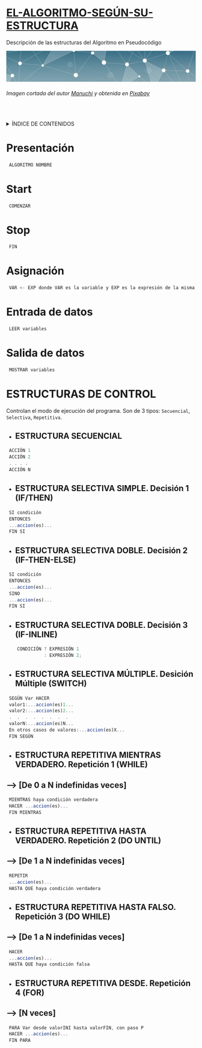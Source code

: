 # <ins>EL-ALGORITMO-SEGÚN-SU-ESTRUCTURA</ins>
Descripción de las estructuras del Algoritmo en Pseudocódigo

![imagen abstracta rectángular azul con líneas blancas que forman triángulos con vértices circulares blancos](IMG/marco-superior.jpg)

###### Imagen cortada del autor [Manuchi][1] y obtenida en [Pixabay][2]

&nbsp;

<details>
<summary>ÍNDICE DE CONTENIDOS</summary>
 
+ [Presentación](#Presentación)
+ [Start](#Start)
+ [Stop](#Stop)
+ [Asignación](#Asignación)
+ [Entrada de datos](#Entrada-de-datos)
+ [Salida de datos](#Salida-de-datos)
+ [Estructuras de Control](#Estructuras-de-control)
    + [Estructura Secuencial](#Estructura-Secuencial)
    + [Estructura Selectiva Simple. Decisión 1 (IF/THEN)](#Estructura-Selectiva-Simple-Decisión-1-IF\-THEN)
    + [Estrucrura Selectiva Doble. Decisión 2 (IF/THEN/ELSE)](#Estructura-Selectiva-Doble-Decisión-2-IF-THEN-ELSE)
    + [Estrucrura Selectiva Doble. Decisión 3 (IF-INLINE)](#ESTRUCTURA-SELECTIVA-DOBLE-Decisión-3-IF-INLINE)
    + [Estructura Selectiva Multiple. Decisión Múltiple (SWITCH)](#ESTRUCTURA-SELECTIVA-MÚLTIPLE-Desición-Múltiple-SWITCH)
    + [Estructura Repetitiva Mientras Verdadero. Repetición 1 (WHILE)](#ESTRUCTURA-REPETITIVA-MIENTRAS-VERDADERO-Repetición-1-WHILE)
    + [Estructura Repetitiva Hasta Verdadero. Repetición 2 (DO UNTIL)](#ESTRUCTURA-REPETITIVA-HASTA-VERDADERO-Repetición-2-DO-UNTIL)
    + [Estructura Repetitiva Hasta Falso. Repetición 3 (DO WHILE)](#ESTRUCTURA-REPETITIVA-HASTA-FALSO-Repetición-3-DO-WHILE)
    + [Estructura Repetitiva Desde. Repetición 4 (FOR)](#ESTRUCTURA-REPETITIVA-DESDE-Repetición-4-FOR)
</details>

# Presentación 
```Javascript
 ALGORITMO NOMBRE
```
# Start     
```Javascript
 COMENZAR
```
# Stop      
```Javascript
 FIN
```
# Asignación  
```Javascript
 VAR <- EXP donde VAR es la variable y EXP es la expresión de la misma
```
# Entrada de datos     
```Javascript
 LEER variables
```
# Salida de datos      
```Javascript
 MOSTRAR variables
```
# ESTRUCTURAS DE CONTROL
Controlan el modo de ejecución del programa. Son de 3 tipos: `Secuencial`, `Selectiva`, `Repetitiva`.

* ## ESTRUCTURA SECUENCIAL
```Javascript
 ACCIÓN 1
 ACCIÓN 2
 . . . . 
 ACCIÓN N
```

* ## ESTRUCTURA SELECTIVA SIMPLE. Decisión 1 (IF/THEN)
```Javascript
 SI condición
 ENTONCES 
 ...accion(es)...
 FIN SI
```
* ## ESTRUCTURA SELECTIVA DOBLE. Decisión 2 (IF-THEN-ELSE)
```Javascript
 SI condición
 ENTONCES 
 ...accion(es)...
 SINO
 ...accion(es)...
 FIN SI
```
* ## ESTRUCTURA SELECTIVA DOBLE. Decisión 3 (IF-INLINE)

```Javascript
    CONDICIÓN ? EXPRESIÓN 1
              : EXPRESIÓN 2;
```

* ## ESTRUCTURA SELECTIVA MÚLTIPLE. Desición Múltiple (SWITCH)
```Javascript
 SEGÚN Var HACER
 valor1:...accion(es)1...
 valor2:...accion(es)2...
 .  .  .  .  .  .  .  .  
 valorN:...accion(es)N...
 En otros casos de valores:...accion(es)X...
 FIN SEGÚN
 ```             
* ## ESTRUCTURA REPETITIVA MIENTRAS VERDADERO. Repetición 1 (WHILE)
## --> [De 0 a N indefinidas veces]
```Javascript
 MIENTRAS haya condición verdadera
 HACER ...accion(es)...
 FIN MIENTRAS
```
* ## ESTRUCTURA REPETITIVA HASTA VERDADERO. Repetición 2 (DO UNTIL)
## --> [De 1 a N indefinidas veces]
```Javascript
 REPETIR
 ...accion(es)...
 HASTA QUE haya condición verdadera
```

* ## ESTRUCTURA REPETITIVA HASTA FALSO. Repetición 3 (DO WHILE)
## --> [De 1 a N indefinidas veces]
```Javascript
 HACER
 ...accion(es)...
 HASTA QUE haya condición falsa
```
* ## ESTRUCTURA REPETITIVA DESDE. Repetición 4 (FOR)
## --> [N veces]
```Javascript
 PARA Var desde valorINI hasta valorFIN, con paso P
 HACER ...accion(es)...
 FIN PARA
```

[1]: https://www.instagram.com/manuchi7/

[2]: https://pixabay.com/es/illustrations/fondo-abstracto-l%C3%ADnea-ilustraci%C3%B3n-2462431/
  
